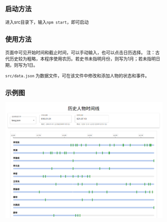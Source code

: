 ## 启动方法

进入src目录下，输入`npm start`，即可启动

## 使用方法

页面中可见开始时间和截止时间，可以手动输入，也可以点击日历选择。
注：古代历史较为粗略，本程序使用农历。若史书未指明月份，则写为1月；若未指明日期，则写为1日。

`src/data.json` 为数据文件，可在该文件中修改和添加人物的状态和事件。


## 示例图
![alt text](image.png)